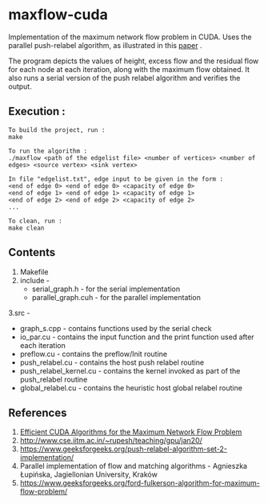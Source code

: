 # maxflow-cuda
Implementation of the maximum network flow problem in CUDA. Uses the parallel push-relabel algorithm, as illustrated in this <a href = "https://www.sciencedirect.com/science/article/pii/B9780123859631000058"> paper</a> .

The program depicts the values of height, excess flow and the residual flow for each node at each iteration, along with the maximum flow obtained. It also runs a serial version of the push relabel algorithm and verifies the output.

## Execution :

```
To build the project, run :
make

```
```
To run the algorithm :
./maxflow <path of the edgelist file> <number of vertices> <number of edges> <source vertex> <sink vertex>

In file "edgelist.txt", edge input to be given in the form :
<end of edge 0> <end of edge 0> <capacity of edge 0>
<end of edge 1> <end of edge 1> <capacity of edge 1>
<end of edge 2> <end of edge 2> <capacity of edge 2>
...

```
```
To clean, run :
make clean
```

## Contents
1. Makefile
2. include - 
    <ul><li> serial_graph.h - for the serial implementation</li>
    <li> parallel_graph.cuh - for the parallel implementation</li>
    </ul>
3.src -
    <ul><li>graph_s.cpp - contains functions used by the serial check
    <li>io_par.cu - contains the input function and the print function used after each iteration
    <li>preflow.cu - contains the preflow/Init routine
    <li>push_relabel.cu - contains the host push relabel routine
    <li>push_relabel_kernel.cu - contains the kernel invoked as part of the push_relabel routine
    <li>global_relabel.cu - contains the heuristic host global relabel routine
    </ul>
## References

1. <a href = "https://www.sciencedirect.com/science/article/pii/B9780123859631000058">Efficient CUDA Algorithms for the Maximum Network Flow Problem</a>
2. http://www.cse.iitm.ac.in/~rupesh/teaching/gpu/jan20/
3. https://www.geeksforgeeks.org/push-relabel-algorithm-set-2-implementation/
4. Parallel implementation of flow and matching algorithms - Agnieszka Łupińska, Jagiellonian University, Kraków
5. https://www.geeksforgeeks.org/ford-fulkerson-algorithm-for-maximum-flow-problem/
